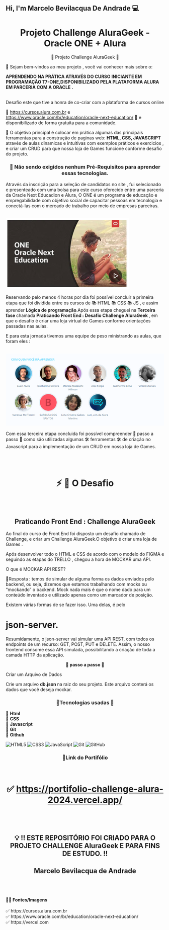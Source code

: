## Hi, I'm Marcelo Bevilacqua De Andrade 💻


<h1 align="center"> Projeto Challenge AluraGeek  - Oracle ONE + Alura </h1>

<p align="center"> 📜  Projeto Challenge AluraGeek </a> 📜 </P>

<p> 👋 Sejam bem-vindos ao meu projeto , você vai conhecer mais sobre o:</P> <p> <strong>APRENDENDO NA PRÁTICA ATRAVÉS DO CURSO INICIANTE EM PROGRAMAÇÃO T7-ONE,DISPONIBILIZADO PELA PLATAFORMA ALURA EM PARCERIA COM A ORACLE .</strong></P>

<br>Desafio este que tive a honra de co-criar com a plataforma de cursos online <strong>

<a href="https://cursos.alura.com.br"></a>

</strong> 💛 https://cursos.alura.com.br e https://www.oracle.com/br/education/oracle-next-education/ 🧡 e disponibilizado de forma gratuita para a comunidade.<br>

   <p> 💎 O objetivo principal é colocar em prática algumas das principais ferramentas para a construção de paginas web: <strong> HTML, CSS, JAVASCRIPT</strong> através de aulas dinamicas e intuitivas com exemplos práticos e exercicios , e criar um CRUD para que nossa loja de Games funcione conforme desafio do projeto.</p>

<h3 align="center">🛑 Não sendo exigidos nenhum Pré-Requisitos para aprender essas tecnologias.</h3>

<p>Através da inscrição para a seleção de candidatos no site  <a href = "https://www.oracle.com/br/education/oracle-next-education/"></a> , fui selecionado e presenteado com uma bolsa para este curso oferecido entre uma parceria da Oracle Next Educadion e Alura, O ONE é um programa de educação e empregabilidade com objetivo social de capacitar pessoas em tecnologia e conectá-las com o mercado de trabalho por meio de empresas parceiras.</p>

<br> <img src="img/Oracle.png" alt="imagem ONE oracle"> <br>

<p>Reservando pelo menos 4 horas por dia foi possível concluir a primeira etapa que foi dividida entre os cursos de 📚  HTML  📚 CSS 📚 JS ,  e assim aprender  <strong> Lógica de programação</strong>.Após essa etapa cheguei na <strong>Terceira fase </strong> chamada <strong>Praticando Front End : Desafio Challenge AluraGeek </strong>, em que o desafio é criar uma loja virtual de Games conforme orientações passadas nas aulas. </p>

<p>E para esta jornada tivemos uma equipe de peso ministrando as aulas, que foram eles :  </p>

<br> <img src="img/equipe Alura.png" alt="equipe3fase"> <br>

<p>Com essa terceira etapa concluida foi possível compreender 👣 passo a passo 👣 como são utilizadas algumas  🛠️ ferramentas 🛠️ de criação no Javascript para a implementação de um CRUD em nossa loja de Games.</p>

<br> <br>

<h1 align="center"> ⚡ 🛑 O Desafio</h1>

<br> <br>

<h2 align="center">Praticando Front End : Challenge AluraGeek</h2>

<p>Ao final do curso de Front End foi disposto um desafio chamado de Challenge, e criar um Challenge AluraGeek.O objetivo é criar uma loja de Games .</p>
<p>Após desenvolver todo o HTML e CSS de acordo com o modelo do FIGMA e seguindo as etapas do TRELLO , chegou a hora de MOCKAR uma API. 
</p>
<p>O que é MOCKAR API REST? </p>

<p>🔺Resposta : temos de simular de alguma forma os dados enviados pelo backend, ou seja, dizemos que estamos trabalhando com mocks ou “mockando” o backend. Mock nada mais é que o nome dado para um conteúdo inventado e utilizado apenas como um marcador de posição. </p>
<p> Existem várias formas de se fazer isso. Uma delas, é pelo <h1> <strong> json-server.</strong> </h1> </p>
<p>Resumidamente, o json-server vai simular uma API REST, com todos os endpoints de um recurso: GET, POST, PUT e DELETE. Assim, o nosso frontend consome essa API simulada, possibilitando a criação de toda a camada HTTP da aplicação. </p>
<p align="center"> <strong>👣 passo a passo 👣 </strong></p>
<p>Criar um Arquivo de Dados</p>
<p>Crie um arquivo <strong> db.json </strong> na raiz do seu projeto. Este arquivo conterá os dados que você deseja mockar.</p>

<h3 align="center">🔺Tecnologias usadas 🎯</h3>

<p>
🔹 <strong>Html</strong><br>
🔹 <strong>CSS</strong><br>
🔹 <strong>Javascript</strong><br>
🔹 <strong>Git</strong><br>
🔹 <strong>Github</strong><br>

![HTML5](https://img.shields.io/badge/-HTML5-E34F26?style=flat-square&logo=html5&logoColor=white)
![CSS3](https://img.shields.io/badge/-CSS3-1572B6?style=flat-square&logo=css3)
![JavaScript](https://img.shields.io/badge/-JavaScript-black?style=flat-square&logo=javascript)
![Git](https://img.shields.io/badge/-Git-black?style=flat-square&logo=git)
![GitHub](https://img.shields.io/badge/-GitHub-181717?style=flat-square&logo=github)

</p>

<h3 align="center">🔺Link do Portifólio</h3><br>

<h1 align="center"> 

✅  https://portifolio-challenge-alura-2024.vercel.app/<br> 

</h1>



 <br> <br>

<h2 align="center">💡 ‼️ ESTE REPOSITÓRIO FOI CRIADO PARA O PROJETO CHALLENGE AluraGeek E PARA FINS DE ESTUDO. ‼️
 </h2>
 <h2 align="center"> <strong> Marcelo Bevilacqua de Andrade  </strong></h2>

 <br> <br>

 <h4>🛑🎨 Fontes/Imagens</h4>
 ✅  https://cursos.alura.com.br<br> 
 ✅  https://www.oracle.com/br/education/oracle-next-education/<br>
 ✅  https://vercel.com<br> 



 


